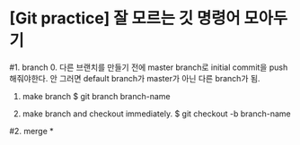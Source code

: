 [Git practice] 잘 모르는 깃 명령어 모아두기
=======

#1. branch
  0. 다른 브랜치를 만들기 전에 master branch로 initial commit을 push 해줘야한다.
	안 그러면 default branch가 master가 아닌 다른 branch가 됨.

  1. make branch
	$ git branch branch-name

  2. make branch and checkout immediately.
	$ git checkout -b branch-name

#2. merge
  * 

#

